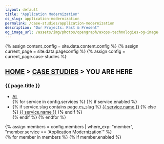 ```yaml
---
layout: default
title: "Application Modernization"
cs_slug: application-modernization
permalink: /case-studies/application-modernization
description: "Our Projects: Past & Present"
og_image_url: /assets/img/photos/opengraph/axops-technologies-og-image-v1.jpg
---
```

{% assign content_config = site.data.content.config %}
{% assign current_page = site.data.pageconfig %}
{% assign config = current_page.case-studies %}

  <div class="content-wrapper">
    <!-- .content-wrapper -->
    <section class="wrapper bg-light wrapper-border">
        <div class="container py-14 py-md-16">
            <div class="row mb-3">
                <div class="col-md-10 col-lg-12 col-xl-10 col-xxl-9 mx-auto text-center" data-cues="slideInDown" data-group="page-title" data-delay="0">
                    <h2 class="fs-15 text-uppercase text-muted mb-3"><a href="{{ site.url }}" aria-label="Home Page">HOME</a> > <a href="{{ config.page_slug }}" aria-label="Explore our Case Studies.">CASE STUDIES</a> > YOU ARE HERE</h2>
                    <h3 class="display-4 mb-7 px-lg-19 px-xl-18">{{ page.title }}</h3>
                    <p>
                      <ul class="list-inline mb-0">
                        <li class="list-inline-item me-1 mb-2">
                          <a href="{{ config.page_slug }}" aria-label="All Services"><span class="btn btn-soft-ash btn-sm rounded text-blue">All</span></a>
                        </li>
                        {% for service in config.services %}
                        {% if service.enabled %}
                        <li class="list-inline-item me-1 mb-2">
                        {% if service.slug contains page.cs_slug %}
                          <a href="{{ service.slug }}" aria-label="{{ service.name }}"><span class="btn btn-soft-ash btn-sm rounded bg-blue text-white">{{ service.name }}</span></a>
                        {% else %}
                          <a href="{{ service.slug }}" aria-label="{{ service.name }}"><span class="btn btn-soft-ash btn-sm rounded text-blue">{{ service.name }}</span></a>
                        {% endif %}
                        </li>
                        {% endif %}
                        {% endfor %}
                      </ul>
                    </p>
                </div>
                <!--/column -->
            </div><!--/.row -->
            {% assign members = config.members | where_exp: "member", "member.service == 'Application Modernization'" %}
            <div class="row grid-view gx-md-8 gx-xl-10 gy-8 gy-lg-8" data-cue="slideInDown" data-delay="0">
                {% for member in members %}
                {% if member.enabled %}
                <div class="col-md-6 col-lg-4">
                  <div class="position-relative">
                  <div class="shape rounded bg-soft-blue rellax d-md-block" data-rellax-speed="0" style="bottom: -0.75rem; right: -0.75rem; width: 98%; height: 98%; z-index:0"></div>
                  <div class="card">
                      <figure class="card-img-top"><a href="{{ site.url }}/case-studies/{{ member.slug }}" aria-label="{{ member.title }}"><img class="img-fluid" src="{{ member.image_src }}" srcset="{{ member.image_src }}" alt="" /></a></figure>
                      <div class="card-body px-6 py-5">
                      <h4 class="mb-1"><a href="{{ site.url }}/case-studies/{{ member.slug }}" aria-label="{{ member.title }}">{{ member.title }}</a></h4>
                      <p class="mb-0" style="color: inherit;">{{ member.subtitle }}</p>
                      <p>
                        <ul class="list-inline mb-0">
                          {% for tech in member.technologies %}
                          <li class="list-inline-item me-1 mb-2">
                            <span class="btn btn-soft-ash btn-sm rounded">{{ tech }}</span>
                          </li>
                          {% endfor %}
                        </ul>
                      </p>  
                      <p>
                        <div class="post-category text-line text-blue">SERVICE: {{ member.service }}</div><br />
                        <div class="post-category text-line text-green">INDUSTRY: {{ member.industry }}</div><br />
                        <div class="post-category text-line text-ash">SCALE: {{ member.scale }}</div>
                      </p>
                      </div>
                      <!--/.card-body -->
                  </div>
                  <!-- /.card -->
                  </div>
                  <!-- /div -->
                </div>
                {% endif %}
                {% endfor %}
                <!--/column -->
            </div>
            <!--/.row -->
        </div>
        <!-- /.container -->
    </section>
    <!-- /section -->
    {% include contact-form-3.html %}
  </div>
  <!-- /.content-wrapper -->